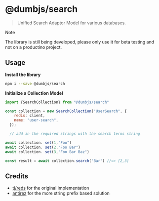 # @dumbjs/search

> Unified Search Adaptor Model for various databases.

> [!NOTE]
> The library is still being developed, please only use it for beta testing and not on a productino project.

## Usage

**Install the library**

```sh
npm i --save @dumbjs/search
```

**Initialize a Collection Model**

```js
import {SearchCollection} from "@dumbjs/search"

const collection = new SearchCollection("UserSearch", {
    redis: client,
    name: "user-search",
  });

  // add in the required strings with the search terms string 

await collection. set(1,"Foo")
await collection. set(2,"Foo Bar")
await collection. set(3,"Foo Bar Baz")

const result = await collection.search("Bar") //=> [2,3]

```


## Credits 

- [tj/reds](https://github.com/tj/reds) for the original implementation 
- [antirez](http://oldblog.antirez.com/post/autocomplete-with-redis.html) for the more string prefix based solution
